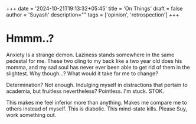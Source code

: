 +++
date = '2024-10-21T19:13:32+05:45'
title = 'On Things'
draft = false
author = 'Suyash'
description=""
tags = ['opinion', 'retrospection']
+++

# Hmmm..?

Anxiety is a strange demon. Laziness stands somewhere in the same pedestal for me. These two cling to my back like a two year old does his momma, and my sad soul has never ever been able to get rid of them in the slightest. Why though...? What would it take for me to change?

Determination? Not enough. Indulging myself in distractions that pertain to academia, but fruitless nevertheless? Pointless. I'm stuck. STOK.

This makes me feel inferior more than anything. Makes me compare me to others instead of myself. This is diabolic. This mind-state kills. Please Suy, work something out.
